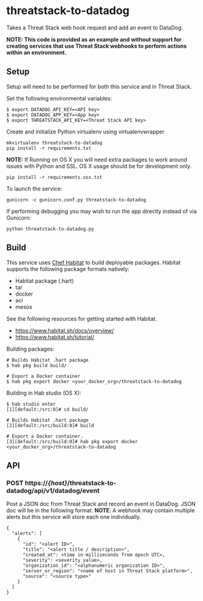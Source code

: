 # threatstack-to-datadog
Takes a Threat Stack web hook request and add an event to DataDog.

**NOTE: This code is provided as an example and without support for creating services that use Threat Stack webhooks to perform actions within an environment.**

## Setup
Setup will need to be performed for both this service and in Threat Stack.

Set the following environmental variables:
```
$ export DATADOG_API_KEY=<API key>
$ export DATADOG_APP_KEY=<App key>
$ export THREATSTACK_API_KEY=<Threat Stack API key>
```

Create and initialize Python virtualenv using virtualenvwrapper
```
mkvirtualenv threatstack-to-datadog
pip install -r requirements.txt
```

__NOTE:__ If Running on OS X you will need extra packages to work around issues with Python and SSL. OS X usage should be for development only.
```
pip install -r requirements.osx.txt
```

To launch the service:
```
gunicorn -c gunicorn.conf.py threatstack-to-datadog
```

If performing debugging you may wish to run the app directly instead of via Gunicorn:
```
python threatstack-to-datadog.py
```

## Build
This service uses [Chef Habitat](http://www.habitat.sh) to build deployable packages.  Habitat supports the following package formats natively:
* Habitat package (.hart)
* tar
* docker
* aci
* mesos

See the following resources for getting started with Habitat.
* https://www.habitat.sh/docs/overview/
* https://www.habitat.sh/tutorial/

Building packages:
```
# Builds Habitat .hart package
$ hab pkg build build/

# Export a Docker container
$ hab pkg export docker <your_docker_org>/threatstack-to-datadog
```

Building in Hab studio (OS X):
```
$ hab studio enter
[1][default:/src:0]# cd build/

# Builds Habitat .hart package
[2][default:/src/build:0]# build

# Export a Docker container.
[3][default:/src/build:0]# hab pkg export docker <your_docker_org>/threatstack-to-datadog
```

## API
### POST https://_{host}_/threatstack-to-datadog/api/v1/datadog/event
Post a JSON doc from Threat Stack and record an event in DataDog.  JSON doc will be in the following format.  __NOTE__: A webhook may contain multiple alerts but this service will store each one individually.
```
{
  "alerts": [
    {
      "id": "<alert ID>",
      "title": "<alert title / description>",
      "created_at": <time in milliseconds from epoch UTC>,
      "severity": <severity value>,
      "organization_id": "<alphanumeric organization ID>",
      "server_or_region": "<name of host in Threat Stack platform>",
      "source": "<source type>"
    }
  [
}
```

